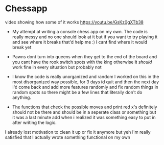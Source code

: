 # Chessapp

video showing how some of it works
https://youtu.be/GsKz0gXTb38


- My attempt at writing a console chess app on my own. The code is really messy and no one should look at it but if you want to try playing it and see where it breaks that'd help me :) I cant find where it would break yet

- Pawns dont turn into queens when they get to the end of the board and you cant have the rook switch spots with the king otherwise it *should* work fine in every situation but probably not

- I know the code is really unorganized and random I worked on this in the most disorganized way possible, for 3 days id quit and then the next day I'd come back and add more features randomly and fix random things in random spots so there might be a few lines that literally don't do anything. 

- The functions that check the possible moves and print red x's definitely should not be there and should be in a seperate class or something but it was a last minute add when i realized it was something easy to put in after writing the logic.

I already lost motivation to clean it up or fix it anymore but yeh I'm really satisfied that I actually wrote something functional on my own
